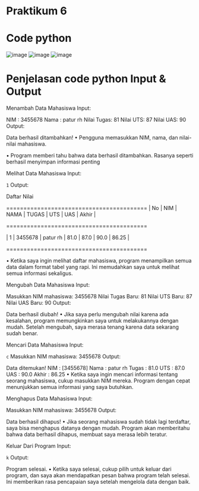 # Praktikum 6
# Code python
![image](https://github.com/user-attachments/assets/4a41adc0-9d1c-4405-90d0-64d4ad177984)
![image](https://github.com/user-attachments/assets/06e38db6-09b3-4abe-a914-db578d207800)
![image](https://github.com/user-attachments/assets/5192b4b9-a7f6-4532-b93b-54950503483e)

# Penjelasan code python Input & Output

Menambah Data Mahasiswa
Input:

NIM  : 3455678
Nama : patur rh
Nilai Tugas: 81
Nilai UTS: 87
Nilai UAS: 90
Output:

Data berhasil ditambahkan!
• Pengguna memasukkan NIM, nama, dan nilai-nilai mahasiswa.

• Program memberi tahu bahwa data berhasil ditambahkan. Rasanya seperti berhasil menyimpan informasi penting

Melihat Data Mahasiswa
Input:

`1`
Output:

 Daftar Nilai

=========================================
|  No |  NIM    | NAMA     | TUGAS | UTS | UAS  | Akhir | 

=========================================

| 1   | 3455678 | patur rh | 81.0 | 87.0 | 90.0 | 86.25 | 

=========================================

• Ketika saya ingin melihat daftar mahasiswa, program menampilkan semua data dalam format tabel yang rapi. Ini memudahkan saya untuk melihat semua informasi sekaligus.

Mengubah Data Mahasiswa
Input:

Masukkan NIM mahasiswa: 3455678
Nilai Tugas Baru: 81
Nilai UTS Baru: 87
Nilai UAS Baru: 90
Output:

Data berhasil diubah!
• Jika saya perlu mengubah nilai karena ada kesalahan, program memungkinkan saya untuk melakukannya dengan mudah. Setelah mengubah, saya merasa tenang karena data sekarang sudah benar.

Mencari Data Mahasiswa
Input:

`c`
Masukkan NIM mahasiswa: 3455678
Output:

Data ditemukan!
NIM   : [3455678]
Nama  : patur rh
Tugas : 81.0
UTS   : 87.0
UAS   : 90.0
Akhir : 86.25
• Ketika saya ingin mencari informasi tentang seorang mahasiswa, cukup masukkan NIM mereka. Program dengan cepat menunjukkan semua informasi yang saya butuhkan.

Menghapus Data Mahasiswa
Input:

Masukkan NIM mahasiswa: 3455678
Output:

Data berhasil dihapus!
• Jika seorang mahasiswa sudah tidak lagi terdaftar, saya bisa menghapus datanya dengan mudah. Program akan memberitahu bahwa data berhasil dihapus, membuat saya merasa lebih teratur.

Keluar Dari Program
Input:

`k`
Output:

Program selesai.
• Ketika saya selesai, cukup pilih untuk keluar dari program, dan saya akan mendapatkan pesan bahwa program telah selesai. 
Ini memberikan rasa pencapaian saya setelah mengelola data dengan baik.
